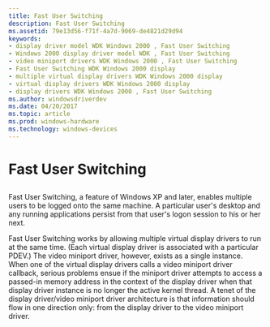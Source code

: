 ```yaml
---
title: Fast User Switching
description: Fast User Switching
ms.assetid: 79e13d56-f71f-4a7d-9069-de4821d29d94
keywords:
- display driver model WDK Windows 2000 , Fast User Switching
- Windows 2000 display driver model WDK , Fast User Switching
- video miniport drivers WDK Windows 2000 , Fast User Switching
- Fast User Switching WDK Windows 2000 display
- multiple virtual display drivers WDK Windows 2000 display
- virtual display drivers WDK Windows 2000 display
- display drivers WDK Windows 2000 , Fast User Switching
ms.author: windowsdriverdev
ms.date: 04/20/2017
ms.topic: article
ms.prod: windows-hardware
ms.technology: windows-devices
---
```


# Fast User Switching


## <span id="ddk_fast_user_switching_gg"></span><span id="DDK_FAST_USER_SWITCHING_GG"></span>


Fast User Switching, a feature of Windows XP and later, enables multiple users to be logged onto the same machine. A particular user's desktop and any running applications persist from that user's logon session to his or her next.

Fast User Switching works by allowing multiple virtual display drivers to run at the same time. (Each virtual display driver is associated with a particular PDEV.) The video miniport driver, however, exists as a single instance. When one of the virtual display drivers calls a video miniport driver callback, serious problems ensue if the miniport driver attempts to access a passed-in memory address in the context of the display driver when that display driver instance is no longer the active kernel thread. A tenet of the display driver/video miniport driver architecture is that information should flow in one direction only: from the display driver to the video miniport driver.

 

 





